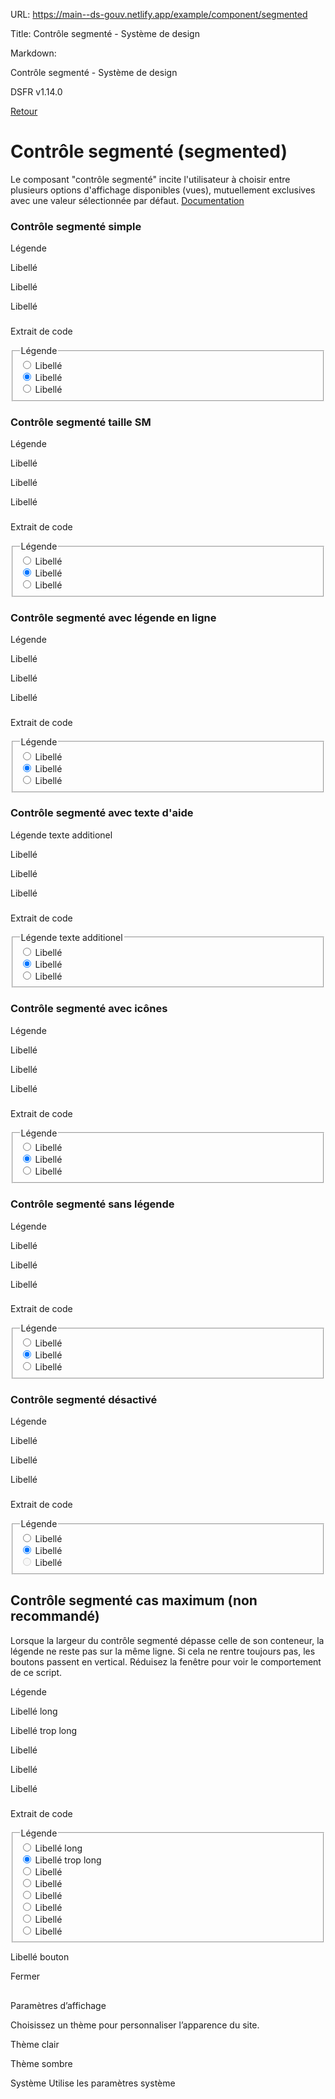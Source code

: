 URL:
https://main--ds-gouv.netlify.app/example/component/segmented

Title:
Contrôle segmenté - Système de design

Markdown:


Contrôle segmenté - Système de design


DSFR v1.14.0


[Retour](../)


# Contrôle segmenté (segmented)


Le composant "contrôle segmenté" incite l'utilisateur à choisir entre plusieurs options d'affichage disponibles (vues), mutuellement exclusives avec une valeur sélectionnée par défaut.
[Documentation](https://www.systeme-de-design.gouv.fr/elements-d-interface/composants/controle-segmente)


### Contrôle segmenté simple


Légende


Libellé


Libellé


Libellé


###
Extrait de code


<fieldset class="fr-segmented">
<legend class="fr-segmented__legend">
Légende
</legend>
<div class="fr-segmented__elements">
<div class="fr-segmented__element">
<input value="1" type="radio" id="segmented-1753-1" name="segmented-1753">
<label class="fr-label" for="segmented-1753-1">
Libellé
</label>
</div>
<div class="fr-segmented__element">
<input value="2" checked type="radio" id="segmented-1753-2" name="segmented-1753">
<label class="fr-label" for="segmented-1753-2">
Libellé
</label>
</div>
<div class="fr-segmented__element">
<input value="3" type="radio" id="segmented-1753-3" name="segmented-1753">
<label class="fr-label" for="segmented-1753-3">
Libellé
</label>
</div>
</div>
</fieldset>


### Contrôle segmenté taille SM


Légende


Libellé


Libellé


Libellé


###
Extrait de code


<fieldset class="fr-segmented fr-segmented--sm">
<legend class="fr-segmented__legend">
Légende
</legend>
<div class="fr-segmented__elements">
<div class="fr-segmented__element">
<input value="1" type="radio" id="segmented-1756-1" name="segmented-1756">
<label class="fr-label" for="segmented-1756-1">
Libellé
</label>
</div>
<div class="fr-segmented__element">
<input value="2" checked type="radio" id="segmented-1756-2" name="segmented-1756">
<label class="fr-label" for="segmented-1756-2">
Libellé
</label>
</div>
<div class="fr-segmented__element">
<input value="3" type="radio" id="segmented-1756-3" name="segmented-1756">
<label class="fr-label" for="segmented-1756-3">
Libellé
</label>
</div>
</div>
</fieldset>


### Contrôle segmenté avec légende en ligne


Légende


Libellé


Libellé


Libellé


###
Extrait de code


<fieldset class="fr-segmented">
<legend class="fr-segmented__legend fr-segmented__legend--inline">
Légende
</legend>
<div class="fr-segmented__elements">
<div class="fr-segmented__element">
<input value="1" type="radio" id="segmented-1759-1" name="segmented-1759">
<label class="fr-label" for="segmented-1759-1">
Libellé
</label>
</div>
<div class="fr-segmented__element">
<input value="2" checked type="radio" id="segmented-1759-2" name="segmented-1759">
<label class="fr-label" for="segmented-1759-2">
Libellé
</label>
</div>
<div class="fr-segmented__element">
<input value="3" type="radio" id="segmented-1759-3" name="segmented-1759">
<label class="fr-label" for="segmented-1759-3">
Libellé
</label>
</div>
</div>
</fieldset>


### Contrôle segmenté avec texte d'aide


Légende
texte additionel


Libellé


Libellé


Libellé


###
Extrait de code


<fieldset class="fr-segmented">
<legend class="fr-segmented__legend">
Légende
<span class="fr-hint-text">texte additionel</span>
</legend>
<div class="fr-segmented__elements">
<div class="fr-segmented__element">
<input value="1" type="radio" id="segmented-1762-1" name="segmented-1762">
<label class="fr-label" for="segmented-1762-1">
Libellé
</label>
</div>
<div class="fr-segmented__element">
<input value="2" checked type="radio" id="segmented-1762-2" name="segmented-1762">
<label class="fr-label" for="segmented-1762-2">
Libellé
</label>
</div>
<div class="fr-segmented__element">
<input value="3" type="radio" id="segmented-1762-3" name="segmented-1762">
<label class="fr-label" for="segmented-1762-3">
Libellé
</label>
</div>
</div>
</fieldset>


### Contrôle segmenté avec icônes


Légende


Libellé


Libellé


Libellé


###
Extrait de code


<fieldset class="fr-segmented">
<legend class="fr-segmented__legend">
Légende
</legend>
<div class="fr-segmented__elements">
<div class="fr-segmented__element">
<input value="1" type="radio" id="segmented-1765-1" name="segmented-1765">
<label class="fr-icon-road-map-line fr-label" for="segmented-1765-1">
Libellé
</label>
</div>
<div class="fr-segmented__element">
<input value="2" checked type="radio" id="segmented-1765-2" name="segmented-1765">
<label class="fr-icon-road-map-line fr-label" for="segmented-1765-2">
Libellé
</label>
</div>
<div class="fr-segmented__element">
<input value="3" type="radio" id="segmented-1765-3" name="segmented-1765">
<label class="fr-icon-road-map-line fr-label" for="segmented-1765-3">
Libellé
</label>
</div>
</div>
</fieldset>


### Contrôle segmenté sans légende


Légende


Libellé


Libellé


Libellé


###
Extrait de code


<fieldset class="fr-segmented fr-segmented--no-legend">
<legend class="fr-segmented__legend">
Légende
</legend>
<div class="fr-segmented__elements">
<div class="fr-segmented__element">
<input value="1" type="radio" id="segmented-1768-1" name="segmented-1768">
<label class="fr-label" for="segmented-1768-1">
Libellé
</label>
</div>
<div class="fr-segmented__element">
<input value="2" checked type="radio" id="segmented-1768-2" name="segmented-1768">
<label class="fr-label" for="segmented-1768-2">
Libellé
</label>
</div>
<div class="fr-segmented__element">
<input value="3" type="radio" id="segmented-1768-3" name="segmented-1768">
<label class="fr-label" for="segmented-1768-3">
Libellé
</label>
</div>
</div>
</fieldset>


### Contrôle segmenté désactivé


Légende


Libellé


Libellé


Libellé


###
Extrait de code


<fieldset class="fr-segmented">
<legend class="fr-segmented__legend">
Légende
</legend>
<div class="fr-segmented__elements">
<div class="fr-segmented__element">
<input value="1" type="radio" id="segmented-1771-1" name="segmented-1771">
<label class="fr-label" for="segmented-1771-1">
Libellé
</label>
</div>
<div class="fr-segmented__element">
<input value="2" checked type="radio" id="segmented-1771-2" name="segmented-1771">
<label class="fr-label" for="segmented-1771-2">
Libellé
</label>
</div>
<div class="fr-segmented__element">
<input value="3" disabled type="radio" id="segmented-1771-3" name="segmented-1771">
<label class="fr-label" for="segmented-1771-3">
Libellé
</label>
</div>
</div>
</fieldset>


## Contrôle segmenté cas maximum (non recommandé)


Lorsque la largeur du contrôle segmenté dépasse celle de son conteneur, la légende ne reste pas sur la même ligne. Si cela ne rentre toujours pas, les boutons passent en vertical. Réduisez la fenêtre pour voir le comportement de ce script.


Légende


Libellé long


Libellé trop long


Libellé


Libellé


Libellé


###
Extrait de code


<fieldset class="fr-segmented" id="segmented-max">
<legend class="fr-segmented__legend fr-segmented__legend--inline">
Légende
</legend>
<div class="fr-segmented__elements">
<div class="fr-segmented__element">
<input value="1" type="radio" id="segmented-max-1" name="segmented-max">
<label class="fr-icon-star-line fr-label" for="segmented-max-1">
Libellé long
</label>
</div>
<div class="fr-segmented__element">
<input value="2" checked type="radio" id="segmented-max-2" name="segmented-max">
<label class="fr-icon-time-line fr-label" for="segmented-max-2">
Libellé trop long
</label>
</div>
<div class="fr-segmented__element">
<input value="3" type="radio" id="segmented-max-3" name="segmented-max">
<label class="fr-icon-road-map-line fr-label" for="segmented-max-3">
Libellé
</label>
</div>
<div class="fr-segmented__element">
<input value="4" type="radio" id="segmented-max-4" name="segmented-max">
<label class="fr-icon-road-map-line fr-label" for="segmented-max-4">
Libellé
</label>
</div>
<div class="fr-segmented__element">
<input value="5" type="radio" id="segmented-max-5" name="segmented-max">
<label class="fr-icon-road-map-line fr-label" for="segmented-max-5">
Libellé
</label>
</div>
<div class="fr-segmented__element">
<input value="6" type="radio" id="segmented-max-6" name="segmented-max">
<label class="fr-icon-road-map-line fr-label" for="segmented-max-6">
Libellé
</label>
</div>
<div class="fr-segmented__element">
<input value="7" type="radio" id="segmented-max-7" name="segmented-max">
<label class="fr-icon-road-map-line fr-label" for="segmented-max-7">
Libellé
</label>
</div>
<div class="fr-segmented__element">
<input value="8" type="radio" id="segmented-max-8" name="segmented-max">
<label class="fr-icon-road-map-line fr-label" for="segmented-max-8">
Libellé
</label>
</div>
</div>
</fieldset>


Libellé bouton


Fermer


##
Paramètres d’affichage


Choisissez un thème pour personnaliser l’apparence du site.


Thème clair


Thème sombre


Système
Utilise les paramètres système